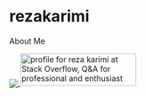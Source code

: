 # rezakarimi
About Me

<a href="https://github.com/mrrezakarimi99/rezakarimi">
  <img align="center" src="https://github-readme-stats.vercel.app/api/pin/?username=mrrezakarimi99&repo=rezakarimi&title_color=fff&icon_color=f9f9f9&text_color=9f9f9f&bg_color=151515" />
</a>

<a href="https://stackoverflow.com/users/14014004/reza-karimi?theme=dark">
  <img src="https://stackoverflow.com/users/flair/14014004.png" 
       width="208" 
       height="58" 
       alt="profile for reza karimi at Stack Overflow, Q&amp;A for professional and enthusiast programmers" 
       title="profile for reza karimi at Stack Overflow, Q&amp;A for professional and enthusiast programmers">
</a>
